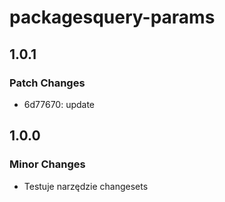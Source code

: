 # packagesquery-params

## 1.0.1

### Patch Changes

- 6d77670: update

## 1.0.0

### Minor Changes

- Testuje narzędzie changesets
